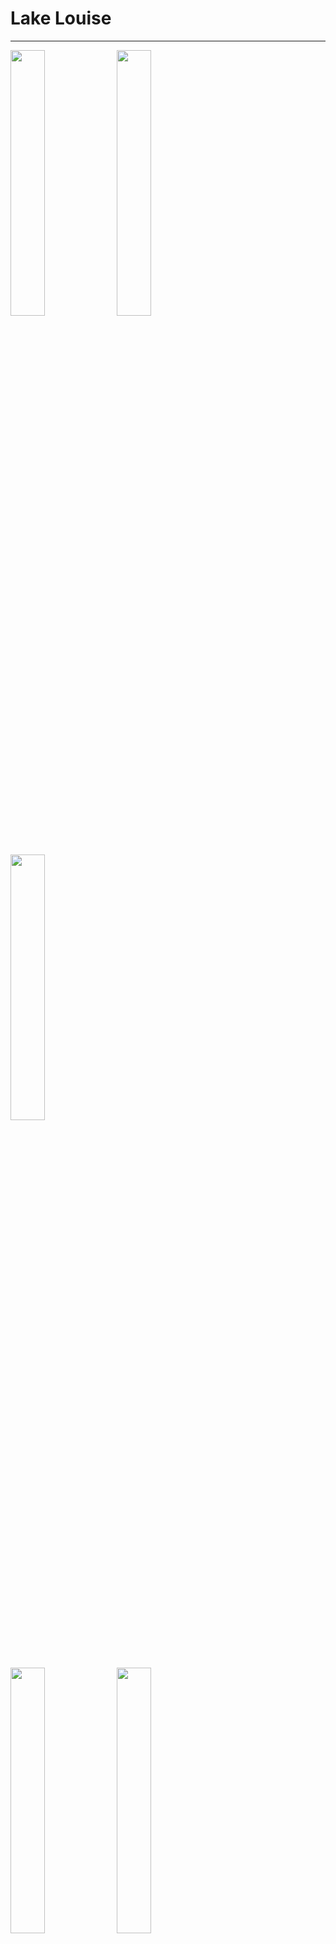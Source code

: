 # Lake Louise

---

<p float="left">
  <img src="./img/DSC06904.JPG" width=33% />
  <img src="./img/DSC06835.JPG" width=33% /> 
  <img src="./img/DSC06835.JPG" width=33% />
</p>

<p float="left">
  <img src="./img/DSC06856.JPG" width=33% />
  <img src="./img/DSC06857.JPG" width=33% /> 
  <img src="./img/DSC06860.JPG" width=33% />
</p>

<p float="left">
  <img src="./img/DSC06864.JPG" width=33% />
  <img src="./img/DSC06872-2.JPG" width=33% /> 
  <img src="./img/DSC06904.JPG" width=33% />
</p>
